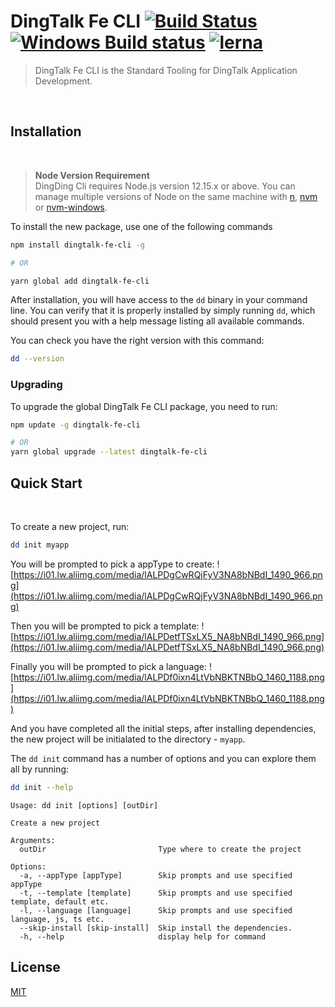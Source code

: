 # DingTalk Fe CLI [![Build Status](https://circleci.com/gh/open-dingtalk/dingtalk-fe-cli.svg?style=shield)](https://circleci.com/gh/open-dingtalk/dingtalk-fe-cli/tree/develop)  [![Windows Build status](https://ci.appveyor.com/api/projects/status/hi7uu5rnbs4x9vas/branch/develop?svg=true)](https://ci.appveyor.com/project/lou1swu/dingtalk-fe-cli/branch/develop) [![lerna](https://img.shields.io/badge/maintained%20with-lerna-cc00ff.svg)](https://lerna.js.org/)

> DingTalk Fe CLI is the Standard Tooling for DingTalk Application Development.

<br/>

## Installation
<br/>

> **Node Version Requirement**  
DingDing Cli requires Node.js version 12.15.x or above. You can manage multiple versions of Node on the same machine with [n](https://github.com/tj/n), [nvm](https://github.com/creationix/nvm) or [nvm-windows](https://github.com/coreybutler/nvm-windows).

To install the new package, use one of the following commands

```bash
npm install dingtalk-fe-cli -g

# OR

yarn global add dingtalk-fe-cli
```

After installation, you will have access to the `dd` binary in your command line. You can verify that it is properly installed by simply running `dd`, which should present you with a help message listing all available commands.

You can check you have the right version with this command:
```bash
dd --version
```

### Upgrading
To upgrade the global DingTalk Fe CLI package, you need to run:
```bash
npm update -g dingtalk-fe-cli

# OR
yarn global upgrade --latest dingtalk-fe-cli
```
## Quick Start
<br/>

To create a new project, run:
```bash
dd init myapp
```

You will be prompted to pick a appType to create:
![https://i01.lw.aliimg.com/media/lALPDgCwRQjFyV3NA8bNBdI_1490_966.png](https://i01.lw.aliimg.com/media/lALPDgCwRQjFyV3NA8bNBdI_1490_966.png)


Then you will be prompted to pick a template:
![https://i01.lw.aliimg.com/media/lALPDetfTSxLX5_NA8bNBdI_1490_966.png](https://i01.lw.aliimg.com/media/lALPDetfTSxLX5_NA8bNBdI_1490_966.png)

Finally you will be prompted to pick a language:
![https://i01.lw.aliimg.com/media/lALPDf0ixn4LtVbNBKTNBbQ_1460_1188.png](https://i01.lw.aliimg.com/media/lALPDf0ixn4LtVbNBKTNBbQ_1460_1188.png)

And you have completed all the initial steps, after installing dependencies, 
the new project will be initialated to the directory - `myapp`.

The `dd init` command has a number of options and you can explore them all by running:
```bash
dd init --help
```
```
Usage: dd init [options] [outDir]

Create a new project

Arguments:
  outDir                         Type where to create the project

Options:
  -a, --appType [appType]        Skip prompts and use specified appType
  -t, --template [template]      Skip prompts and use specified template, default etc.
  -l, --language [language]      Skip prompts and use specified language, js, ts etc.
  --skip-install [skip-install]  Skip install the dependencies.
  -h, --help                     display help for command
```
## License

[MIT](https://github.com/open-dingtalk/dingtalk-fe-cli/blob/develop/LICENSE)
